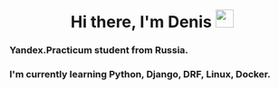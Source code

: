 <h1 align="center">Hi there, I'm Denis 
<img src="https://github.com/blackcater/blackcater/raw/main/images/Hi.gif" height="32"/></h1>

### Yandex.Practicum student from Russia.

### I'm currently learning Python, Django, DRF, Linux, Docker.
